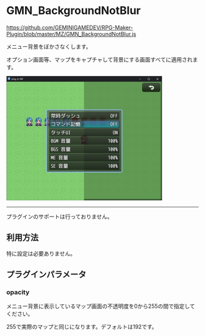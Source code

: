 # GMN_BackgroundNotBlur

https://github.com/GEMINIGAMEDEV/RPG-Maker-Plugin/blob/master/MZ/GMN_BackgroundNotBlur.js

メニュー背景をぼかさなくします。

オプション画面等、マップをキャプチャして背景にする画面すべてに適用されます。

![利用例1](./GMN_BackgroundNotBlur/example.1.jpg)

---

プラグインのサポートは行っておりません。

## 利用方法

特に設定は必要ありません。

## プラグインパラメータ

### opacity
メニュー背景に表示しているマップ画面の不透明度を0から255の間で指定してください。

255で実際のマップと同じになります。デフォルトは192です。